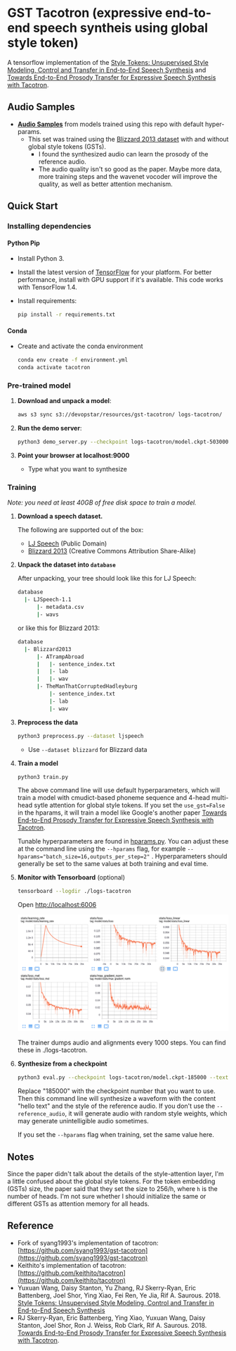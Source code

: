 # GST Tacotron (expressive end-to-end speech syntheis using global style token)

A tensorflow implementation of the [Style Tokens: Unsupervised Style Modeling, Control and Transfer in End-to-End Speech Synthesis](https://arxiv.org/abs/1803.09017) and [Towards End-to-End Prosody Transfer for Expressive Speech Synthesis with Tacotron](https://arxiv.org/abs/1803.09047).

## Audio Samples

* **[Audio Samples](https:///t04glovern.github.io/gst-tacotron/)** from models trained using this repo with default hyper-params.
  * This set was trained using the [Blizzard 2013 dataset](http://www.cstr.ed.ac.uk/projects/blizzard/2013/lessac_blizzard2013/) with and without global style tokens (GSTs).
    * I found the synthesized audio can learn the prosody of the reference audio.
    * The audio quality isn't so good as the paper. Maybe more data, more training steps and the wavenet vocoder will improve the quality, as well as better attention mechanism.

## Quick Start

### Installing dependencies

#### Python Pip

* Install Python 3.
* Install the latest version of [TensorFlow](https://www.tensorflow.org/install/) for your platform. For better performance, install with GPU support if it's available. This code works with TensorFlow 1.4.
* Install requirements:

  ```bash
  pip install -r requirements.txt
  ```

#### Conda

* Create and activate the conda environment

  ```bash
  conda env create -f environment.yml
  conda activate tacotron
  ```

### Pre-trained model

1. **Download and unpack a model**:

   ```bash
   aws s3 sync s3://devopstar/resources/gst-tacotron/ logs-tacotron/
   ```

2. **Run the demo server**:

   ```bash
   python3 demo_server.py --checkpoint logs-tacotron/model.ckpt-503000
   ```

3. **Point your browser at localhost:9000**

   * Type what you want to synthesize

### Training

*Note: you need at least 40GB of free disk space to train a model.*

1. **Download a speech dataset.**

    The following are supported out of the box:
    * [LJ Speech](https://keithito.com/LJ-Speech-Dataset/) (Public Domain)
    * [Blizzard 2013](http://www.cstr.ed.ac.uk/projects/blizzard/2013/lessac_blizzard2013/) (Creative Commons Attribution Share-Alike)

2. **Unpack the dataset into `database`**

    After unpacking, your tree should look like this for LJ Speech:

    ```bash
    database
      |- LJSpeech-1.1
          |- metadata.csv
          |- wavs
    ```

    or like this for Blizzard 2013:

    ```bash
    database
      |- Blizzard2013
          |- ATrampAbroad
          |   |- sentence_index.txt
          |   |- lab
          |   |- wav
          |- TheManThatCorruptedHadleyburg
              |- sentence_index.txt
              |- lab
              |- wav
    ```

3. **Preprocess the data**

    ```bash
    python3 preprocess.py --dataset ljspeech
    ```

     * Use `--dataset blizzard` for Blizzard data

4. **Train a model**

    ```bash
    python3 train.py
    ```

    The above command line will use default hyperparameters, which will train a model with cmudict-based phoneme sequence and 4-head multi-head sytle attention for global style tokens. If you set the `use_gst=False` in the hparams, it will train a model like Google's another paper [Towards End-to-End Prosody Transfer for Expressive Speech Synthesis with Tacotron](https://arxiv.org/abs/1803.09047).

    Tunable hyperparameters are found in [hparams.py](hparams.py). You can adjust these at the command line using the `--hparams` flag, for example `--hparams="batch_size=16,outputs_per_step=2"` . Hyperparameters should generally be set to the same values at both training and eval time.

5. **Monitor with Tensorboard** (optional)

    ```bash
    tensorboard --logdir ./logs-tacotron
    ```

    Open [http://localhost:6006](http://localhost:6006)

    ![Tensorboard Example](media/tensorboard-example.png)

    The trainer dumps audio and alignments every 1000 steps. You can find these in ./logs-tacotron.

6. **Synthesize from a checkpoint**

    ```bash
    python3 eval.py --checkpoint logs-tacotron/model.ckpt-185000 --text "hello text" --reference_audio /path/to/ref_audio
    ```

    Replace "185000" with the checkpoint number that you want to use. Then this command line will synthesize a waveform with the content "hello text" and the style of the reference audio. If you don't use the `--reference_audio`, it will generate audio with random style weights, which may generate unintelligible audio sometimes.

    If you set the `--hparams` flag when training, set the same value here.

## Notes

Since the paper didn't talk about the details of the style-attention layer, I'm a little confused about the global style tokens. For the token embedding (GSTs) size, the paper said that they set the size to 256/h, where `h` is the number of heads. I'm not sure whether I should initialize the same or different GSTs as attention memory for all heads.

## Reference

* Fork of syang1993's implementation of tacotron: [https://github.com/syang1993/gst-tacotron](https://github.com/syang1993/gst-tacotron)
* Keithito's implementation of tacotron: [https://github.com/keithito/tacotron](https://github.com/keithito/tacotron)
* Yuxuan Wang, Daisy Stanton, Yu Zhang, RJ Skerry-Ryan, Eric Battenberg, Joel Shor, Ying Xiao, Fei Ren, Ye Jia, Rif A. Saurous. 2018. [Style Tokens: Unsupervised Style Modeling, Control and Transfer in End-to-End Speech Synthesis](https://arxiv.org/abs/1803.09017)
* RJ Skerry-Ryan, Eric Battenberg, Ying Xiao, Yuxuan Wang, Daisy Stanton, Joel Shor, Ron J. Weiss, Rob Clark, Rif A. Saurous. 2018. [Towards End-to-End Prosody Transfer for Expressive Speech Synthesis with Tacotron](https://arxiv.org/abs/1803.09047).
